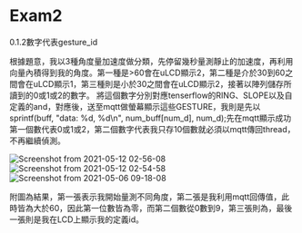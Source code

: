 # Exam2
0.1.2數字代表gesture_id

根據題意，我以3種角度量加速度做分類，先停留幾秒量測靜止的加速度，再利用向量內積得到我的角度。第一種是>60會在uLCD顯示2，第二種是介於30到60之間會在uLCD顯示1，第三種則是小於30之間會在uLCD顯示2，接著以陣列儲存所讀到的0或1或2的數字。
將這個數字分別對應tenserflow的RING、SLOPE以及自定義的and，對應後，送至mqtt做螢幕顯示這些GESTURE，我則是先以sprintf(buff, "data: %d, %d\n", num_buff[num_d], num_d);先在mqtt顯示成功
第一個數代表0或1或2，第二個數字代表我只存10個數就必須以mqtt傳回thread，不再繼續偵測。

![Screenshot from 2021-05-12 02-56-08](https://user-images.githubusercontent.com/74852896/117957871-0e60a300-b34d-11eb-8e53-b3e404fe2eef.png)
![Screenshot from 2021-05-12 02-54-58](https://user-images.githubusercontent.com/74852896/117957873-0ef93980-b34d-11eb-9be6-e3411ee7bad1.png)
![Screenshot from 2021-05-06 09-18-08](https://user-images.githubusercontent.com/74852896/117957877-102a6680-b34d-11eb-8f01-ab43ebcc6194.png)


附圖為結果，第一張表示我開始量測不同角度，第二張是我利用mqtt回傳值，此時皆為大於60，因此第一位數皆為零，而第二個數從0數到9，第三張則為，最後一張則是我在LCD上顯示我的定義id。
